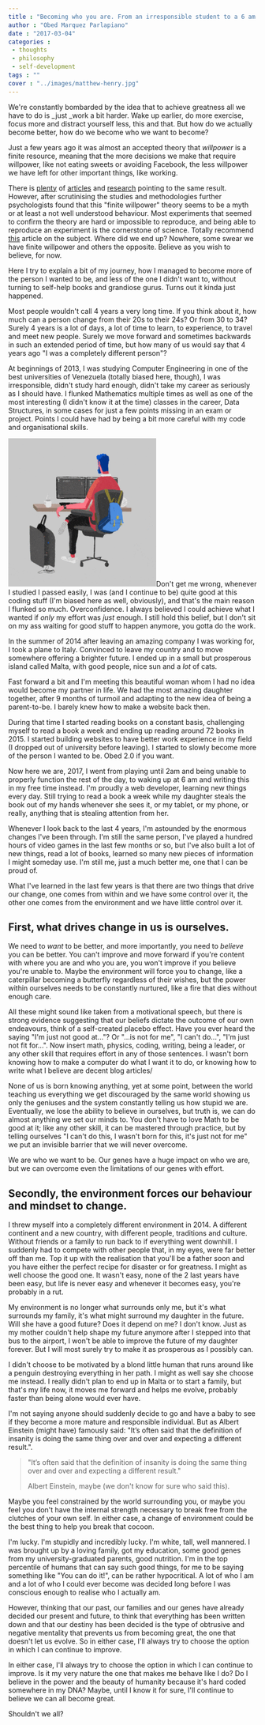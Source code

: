 ```yaml
---
title : "Becoming who you are. From an irresponsible student to a 6 am waking up dad."
author : "Obed Marquez Parlapiano"
date : "2017-03-04"
categories : 
 - thoughts
 - philosophy
 - self-development
tags : ""
cover : "../images/matthew-henry.jpg"
---
```


We're constantly bombarded by the idea that to achieve greatness all we have to do is _just _work a bit harder. Wake up earlier, do more exercise, focus more and distract yourself less, this and that. But how do we actually become better, how do we become who we want to become?

Just a few years ago it was almost an accepted theory that _willpower_ is a finite resource, meaning that the more decisions we make that require willpower, like not eating sweets or avoiding Facebook, the less willpower we have left for other important things, like working.

There is [plenty](https://www.wired.com/2012/10/mf-willpower/) of [articles](http://scopeblog.stanford.edu/2011/12/29/a-conversation-about-the-science-of-willpower/) and [research](https://www.apa.org/helpcenter/willpower-limited-resource.pdf) pointing to the same result. However, after scrutinising the studies and methodologies further psychologists found that this "finite willpower" theory seems to be a myth or at least a not well understood behaviour. Most experiments that seemed to confirm the theory are hard or impossible to reproduce, and being able to reproduce an experiment is the cornerstone of science. Totally recommend [this](http://nautil.us/issue/45/power/against-willpower) article on the subject. Where did we end up? Nowhere, some swear we have finite willpower and others the opposite. Believe as you wish to believe, for now.

Here I try to explain a bit of my journey, how I managed to become more of the person I wanted to be, and less of the one I didn't want to, without turning to self-help books and grandiose gurus. Turns out it kinda just happened.

Most people wouldn't call 4 years a very long time. If you think about it, how much can a person change from their 20s to their 24s? Or from 30 to 34? Surely 4 years is a lot of days, a lot of time to learn, to experience, to travel and meet new people. Surely we move forward and sometimes backwards in such an extended period of time, but how many of us would say that 4 years ago "I was a completely different person"?

At beginnings of 2013, I was studying Computer Engineering in one of the best universities of Venezuela (totally biased here, though), I was irresponsible, didn't study hard enough, didn't take my career as seriously as I should have. I flunked Mathematics multiple times as well as one of the most interesting (I didn't know it at the time) classes in the career, Data Structures, in some cases for just a few points missing in an exam or project. Points I could have had by being a bit more careful with my code and organisational skills.

![coder working](../images/working-2-300x300.gif)Don't get me wrong, whenever I studied I passed easily, I was (and I continue to be) quite good at this coding stuff (I'm biased here as well, obviously), and that's the main reason I flunked so much. Overconfidence. I always believed I could achieve what I wanted if _only_ my effort was _just_ enough. I still hold this belief, but I don't sit on my ass waiting for good stuff to happen anymore, you gotta do the work.

In the summer of 2014 after leaving an amazing company I was working for, I took a plane to Italy. Convinced to leave my country and to move somewhere offering a brighter future. I ended up in a small but prosperous island called Malta, with good people, nice sun and a _lot_ of cats.

Fast forward a bit and I'm meeting this beautiful woman whom I had no idea would become my partner in life. We had the most amazing daughter together, after 9 months of turmoil and adapting to the new idea of being a parent-to-be. I barely knew how to make a website back then.

During that time I started reading books on a constant basis, challenging myself to read a book a week and ending up reading around 72 books in 2015. I started building websites to have better work experience in my field (I dropped out of university before leaving). I started to slowly become more of the person I wanted to be. Obed 2.0 if you want.

Now here we are, 2017, I went from playing until 2am and being unable to properly function the rest of the day, to waking up at 6 am and writing this in my free time instead. I'm proudly a web developer, learning new things every day. Still trying to read a book a week while my daughter steals the book out of my hands whenever she sees it, or my tablet, or my phone, or really, anything that is stealing attention from her.

Whenever I look back to the last 4 years, I'm astounded by the enormous changes I've been through. I'm still the same person, I've played a hundred hours of video games in the last few months or so, but I've also built a lot of new things, read a lot of books, learned so many new pieces of information I might someday use. I'm still me, just a much better me, one that I can be proud of.

What I've learned in the last few years is that there are two things that drive our change, one comes from within and we have some control over it, the other one comes from the environment and we have little control over it.

## First, what drives change in us is ourselves.

We need to _want_ to be better, and more importantly, you need to _believe_ you can be better. You can't improve and move forward if you're content with where you are and who you are, you won't improve if you believe you're unable to. Maybe the environment will force you to change, like a caterpillar becoming a butterfly regardless of their wishes, but the power within ourselves needs to be constantly nurtured, like a fire that dies without enough care.

All these might sound like taken from a motivational speech, but there is strong evidence suggesting that our beliefs dictate the outcome of our own endeavours, think of a self-created placebo effect. Have you ever heard the saying "I'm just not good at..."? Or "...is not for me", "I can't do...", "I'm just not fit for...". Now insert math, physics, coding, writing, being a leader, or any other skill that requires effort in any of those sentences. I wasn't born knowing how to make a computer do what I want it to do, or knowing how to write what I believe are decent blog articles/

None of us is born knowing anything, yet at some point, between the world teaching us everything we get discouraged by the same world showing us only the geniuses and the system constantly telling us how stupid we are. Eventually, we lose the ability to believe in ourselves, but truth is, we can do almost anything we set our minds to. You don't have to love Math to be good at it; like any other skill, it can be mastered through practice, but by telling ourselves "I can't do this, I wasn't born for this, it's just not for me" we put an invisible barrier that we will never overcome.

We are who we want to be. Our genes have a huge impact on who we are, but we can overcome even the limitations of our genes with effort.

## Secondly, the environment forces our behaviour and mindset to change.

I threw myself into a completely different environment in 2014. A different continent and a new country, with different people, traditions and culture. Without friends or a family to run back to if everything went downhill. I suddenly had to compete with other people that, in my eyes, were far better off than me. Top it up with the realisation that you'll be a father soon and you have either the perfect recipe for disaster or for greatness. I might as well choose the good one. It wasn't easy, none of the 2 last years have been easy, but life is never easy and whenever it becomes easy, you're probably in a rut.

My environment is no longer what surrounds only me, but it's what surrounds my family, it's what might surround my daughter in the future. Will she have a good future? Does it depend on me? I don't know. Just as my mother couldn't help shape my future anymore after I stepped into that bus to the airport, I won't be able to improve the future of my daughter forever. But I will most surely try to make it as prosperous as I possibly can.

I didn't choose to be motivated by a blond little human that runs around like a penguin destroying everything in her path. I might as well say she choose me instead. I really didn't plan to end up in Malta or to start a family, but that's my life now, it moves me forward and helps me evolve, probably faster than being alone would ever have.

I'm not saying anyone should suddenly decide to go and have a baby to see if they become a more mature and responsible individual. But as Albert Einstein (might have) famously said: "It’s often said that the definition of insanity is doing the same thing over and over and expecting a different result.".

> "It’s often said that the definition of insanity is doing the same thing over and over and expecting a different result."
> 
> Albert Einstein, maybe (we don't know for sure who said this).

Maybe you feel constrained by the world surrounding you, or maybe you feel you don't have the internal strength necessary to break free from the clutches of your own self. In either case, a change of environment could be the best thing to help you break that cocoon.

I'm lucky. I'm stupidly and incredibly lucky. I'm white, tall, well mannered. I was brought up by a loving family, got my education, some good genes from my university-graduated parents, good nutrition. I'm in the top percentile of humans that can say such good things, for me to be saying something like "You can do it!", can be rather hypocritical. A lot of who I am and a lot of who I could ever become was decided long before I was conscious enough to realise who I actually am.

However, thinking that our past, our families and our genes have already decided our present and future, to think that everything has been written down and that our destiny has been decided is the type of obtrusive and negative mentality that prevents us from becoming great, the one that doesn't let us evolve. So in either case, I'll always try to choose the option in which I can continue to improve.

In either case, I'll always try to choose the option in which I can continue to improve. Is it my very nature the one that makes me behave like I do? Do I believe in the power and the beauty of humanity because it's hard coded somewhere in my DNA? Maybe, until I know it for sure, I'll continue to believe we can all become great.

Shouldn't we all?
